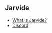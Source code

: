 ## Jarvide
- [What is Jarvide?](https://github.com/CaedenPH/Jarvide/blob/main/ABOUT.md)
- [Discord](https://discord.gg/9czbgtRVmp)
